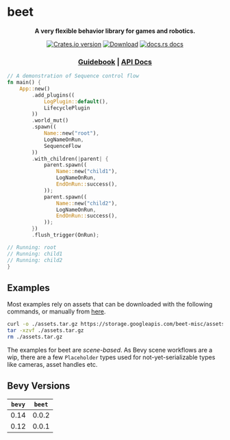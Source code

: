 # beet

<div align="center">
  <p>
    <strong>A very flexible behavior library for games and robotics.</strong>
  </p>
  <p>
    <a href="https://crates.io/crates/beet"><img src="https://img.shields.io/crates/v/beet.svg?style=flat-square" alt="Crates.io version" /></a>
    <a href="https://crates.io/crates/beet"><img src="https://img.shields.io/crates/d/beet.svg?style=flat-square" alt="Download" /></a>
    <a href="https://docs.rs/beet"><img src="https://img.shields.io/badge/docs-latest-blue.svg?style=flat-square" alt="docs.rs docs" /></a>
  </p>
  <h3>
    <a href="https://beetmash.com/docs/beet">Guidebook</a>
    <span> | </span>
    <a href="https://docs.rs/beet">API Docs</a>
    <!-- <span> | </span>
    <a href="https://mrchantey.github.io/beet/other/contributing.html">Contributing</a> -->
  </h3>
</div>

```rust
// A demonstration of Sequence control flow
fn main() {
	App::new()
		.add_plugins((
			LogPlugin::default(), 
			LifecyclePlugin
		))
		.world_mut()
		.spawn((
			Name::new("root"), 
			LogNameOnRun, 
			SequenceFlow
		))
		.with_children(|parent| {
			parent.spawn((
				Name::new("child1"),
				LogNameOnRun,
				EndOnRun::success(),
			));
			parent.spawn((
				Name::new("child2"),
				LogNameOnRun,
				EndOnRun::success(),
			));
		})
		.flush_trigger(OnRun);

// Running: root
// Running: child1
// Running: child2
}
```
## Examples

Most examples rely on assets that can be downloaded with the following commands, or manually from [here](https://storage.googleapis.com/beet-misc/assets.tar.gz).

```sh
curl -o ./assets.tar.gz https://storage.googleapis.com/beet-misc/assets.tar.gz
tar -xzvf ./assets.tar.gz
rm ./assets.tar.gz
```

The examples for beet are *scene-based*. As Bevy scene workflows are a wip, there are a few `Placeholder` types used for not-yet-serializable types like cameras, asset handles etc.

## Bevy Versions

| `bevy` | `beet` |
| ------ | ------ |
| 0.14   | 0.0.2  |
| 0.12   | 0.0.1  |